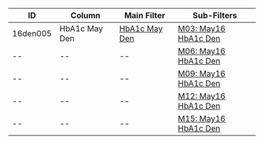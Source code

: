 ID | Column | Main Filter | Sub-Filters | 
-- | ------ | -------| -----------|
16den005| HbA1c May Den | [HbA1c May Den](https://github.com/Edward-Yao31/Salud-Y-Vida-Report/blob/master/main-filters/den/HbA1c%20May%20Den) | [M03: May16 HbA1c Den](https://github.com/Edward-Yao31/Salud-Y-Vida-Report/blob/master/sub-filters/den/M03:%20May16%20HbA1c%20Den)
-- | --| --|[M06: May16 HbA1c Den](https://github.com/Edward-Yao31/Salud-Y-Vida-Report/blob/master/sub-filters/den/M06:%20May16%20HbA1c%20Den)|
-- | --| --|[M09: May16 HbA1c Den](https://github.com/Edward-Yao31/Salud-Y-Vida-Report/blob/master/sub-filters/den/M09:%20May16%20HbA1c%20Den)|
-- | --| --|[M12: May16 HbA1c Den](https://github.com/Edward-Yao31/Salud-Y-Vida-Report/blob/master/sub-filters/den/M12:%20May16%20HbA1c%20Den)|
-- | --| --|[M15: May16 HbA1c Den](https://github.com/Edward-Yao31/Salud-Y-Vida-Report/blob/master/sub-filters/den/M15:%20May16%20HbA1c%20Den)|
